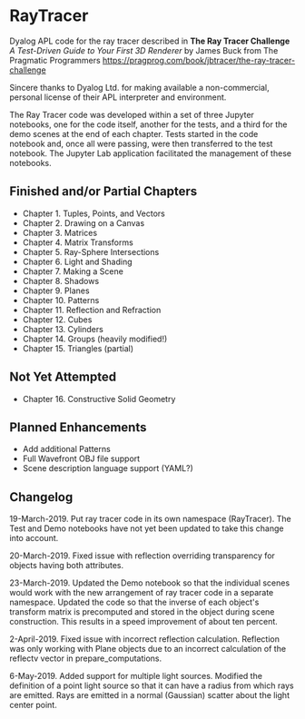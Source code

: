 # RayTracer
Dyalog APL code for the ray tracer described in
**The Ray Tracer Challenge**
*A Test-Driven Guide to Your First 3D Renderer*
by James Buck
from The Pragmatic Programmers
https://pragprog.com/book/jbtracer/the-ray-tracer-challenge

Sincere thanks to Dyalog Ltd. for making available a non-commercial,
personal license of their APL interpreter and environment.

The Ray Tracer code was developed within a set of three Jupyter notebooks,
one for the code itself, another for the tests, and a third for the demo
scenes at the end of each chapter. Tests started in the code notebook and,
once all were passing, were then transferred to the test notebook. The
Jupyter Lab application facilitated the management of these notebooks.

## Finished and/or Partial Chapters
+ Chapter  1. Tuples, Points, and Vectors
+ Chapter  2. Drawing on a Canvas
+ Chapter  3. Matrices
+ Chapter  4. Matrix Transforms
+ Chapter  5. Ray-Sphere Intersections
+ Chapter  6. Light and Shading
+ Chapter  7. Making a Scene
+ Chapter  8. Shadows
+ Chapter  9. Planes
+ Chapter 10. Patterns
+ Chapter 11. Reflection and Refraction
+ Chapter 12. Cubes
+ Chapter 13. Cylinders
+ Chapter 14. Groups (heavily modified!)
+ Chapter 15. Triangles (partial)

## Not Yet Attempted
+ Chapter 16. Constructive Solid Geometry

## Planned Enhancements
+ Add additional Patterns
+ Full Wavefront OBJ file support
+ Scene description language support (YAML?)

## Changelog
19-March-2019. Put ray tracer code in its own namespace (RayTracer).
The Test and Demo notebooks have not yet been updated to take this
change into account.

20-March-2019. Fixed issue with reflection overriding transparency
for objects having both attributes.

23-March-2019. Updated the Demo notebook so that the individual
scenes would work with the new arrangement of ray tracer code in
a separate namespace. Updated the code so that the inverse of each
object's transform matrix is precomputed and stored in the object
during scene construction. This results in a speed improvement of
about ten percent.

2-April-2019. Fixed issue with incorrect reflection calculation.
Reflection was only working with Plane objects due to an incorrect
calculation of the reflectv vector in prepare_computations.

6-May-2019. Added support for multiple light sources. Modified the
definition of a point light source so that it can have a radius
from which rays are emitted. Rays are emitted in a normal (Gaussian)
scatter about the light center point.